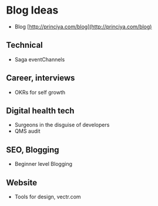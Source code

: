 # Blog Ideas

- Blog [http://princiya.com/blog](http://princiya.com/blog)

## Technical

- Saga eventChannels

## Career, interviews

- OKRs for self growth

## Digital health tech

- Surgeons in the disguise of developers
- QMS audit

## SEO, Blogging

- Beginner level Blogging

## Website

- Tools for design, vectr.com